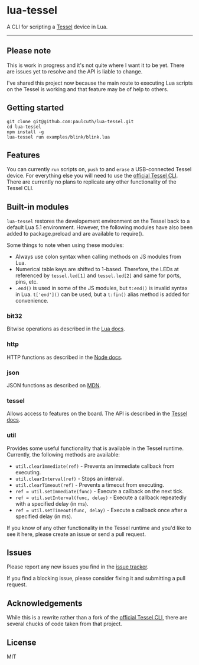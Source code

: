 # lua-tessel
A CLI for scripting a [Tessel](https://tessel.io/) device in Lua.

---


## Please note
This is work in progress and it's not quite where I want it to be yet. There are issues yet to resolve and the API is liable to change.

I've shared this project now because the main route to executing Lua scripts on the Tessel is working and that feature may be of help to others.



## Getting started
```shell
git clone git@github.com:paulcuth/lua-tessel.git
cd lua-tessel
npm install -g
lua-tessel run examples/blink/blink.lua
```


## Features
You can currently `run` scripts on, `push` to and `erase` a USB-connected Tessel device. For everything else you will need to use the [official Tessel CLI](https://github.com/tessel/cli). There are currently no plans to replicate any other functionality of the Tessel CLI.



## Built-in modules
`lua-tessel` restores the developement environment on the Tessel back to a default Lua 5.1 environment. However, the following modules have also been added to package.preload and are available to require().

Some things to note when using these modules:
- Always use colon syntax when calling methods on JS modules from Lua.
- Numerical table keys are shifted to 1-based. Therefore, the LEDs at referenced by `tessel.led[1]` and `tessel.led[2]` and same for ports, pins, etc.
- `.end()` is used in some of the JS modules, but `t:end()` is invalid syntax in Lua. `t['end']()` can be used, but a `t:fin()` alias method is added for convenience.

### bit32
Bitwise operations as described in the [Lua docs](http://www.lua.org/manual/5.2/manual.html#6.7).

### http
HTTP functions as described in the [Node docs](http://nodejs.org/api/http.html).

### json
JSON functions as described on [MDN](https://developer.mozilla.org/en-US/docs/Web/JavaScript/Reference/Global_Objects/JSON#Methods).

### tessel
Allows access to features on the board. The API is described in the [Tessel docs](https://tessel.io/docs/hardwareAPI).

### util
Provides some useful functionality that is available in the Tessel runtime. Currently, the following methods are available:
- `util.clearImmediate(ref)` - Prevents an immediate callback from executing.
- `util.clearInterval(ref)` - Stops an interval.
- `util.clearTimeout(ref)` - Prevents a timeout from executing.
- `ref = util.setImmediate(func)` - Execute a callback on the next tick.
- `ref = util.setInterval(func, delay)` - Execute a callback repeatedly with a specified delay (in ms).
- `ref = util.setTimeout(func, delay)` - Execute a callback once after a specified delay (in ms).

If you know of any other functionality in the Tessel runtime and you'd like to see it here, please create an issue or send a pull request.


## Issues
Please report any new issues you find in the [issue tracker](https://github.com/paulcuth/lua-tessel/issues).

If you find a blocking issue, please consider fixing it and submitting a pull request.



## Acknowledgements
While this is a rewrite rather than a fork of the [official Tessel CLI](https://github.com/tessel/cli), there are several chucks of code taken from that project.


## License

MIT
